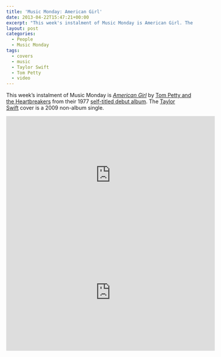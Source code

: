 ```yaml
---
title: 'Music Monday: American Girl'
date: 2013-04-22T15:47:21+00:00
excerpt: "This week's instalment of Music Monday is American Girl. The 1977 Tom Petty and the Heartbreakers original and a 2009 cover by Taylor Swift."
layout: post
categories:
  - People
  - Music Monday
tags:
  - covers
  - music
  - Taylor Swift
  - Tom Petty
  - video
---
```

This week&#8217;s instalment of Music Monday is _[American Girl](http://en.wikipedia.org/wiki/American_Girl_(song))_ by [Tom Petty and the Heartbreakers](http://www.tompetty.com/news "Tom Petty and the Heartbreakers") from their 1977 [self-titled debut album](http://en.wikipedia.org/wiki/Tom_Petty_and_the_Heartbreakers_(album)). The [Taylor Swift](http://taylorswift.com/) cover is a 2009 non-album single.

<div class="video-container">
	<iframe width="560" height="315" src="https://www.youtube.com/embed/uNgt7U9QrFQ" frameborder="0" allowfullscreen></iframe>
</div>

<div class="video-container">
	<iframe width="560" height="315" src="https://www.youtube.com/embed/x_ml9Jab2gk" frameborder="0" allowfullscreen></iframe>
</div>